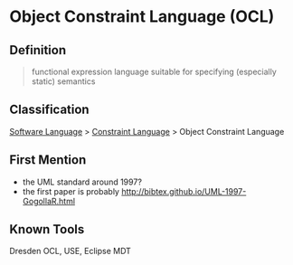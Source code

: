 # Object Constraint Language (OCL)
## Definition
> functional expression language suitable for specifying (especially static) semantics
## Classification
[Software Language](SoftwareLanguage.md) \> [Constraint Language](ConstraintLanguage.md) \> Object Constraint Language
## First Mention
* the UML standard around 1997?
* the first paper is probably http://bibtex.github.io/UML-1997-GogollaR.html
## Known Tools
Dresden OCL, USE, Eclipse MDT

